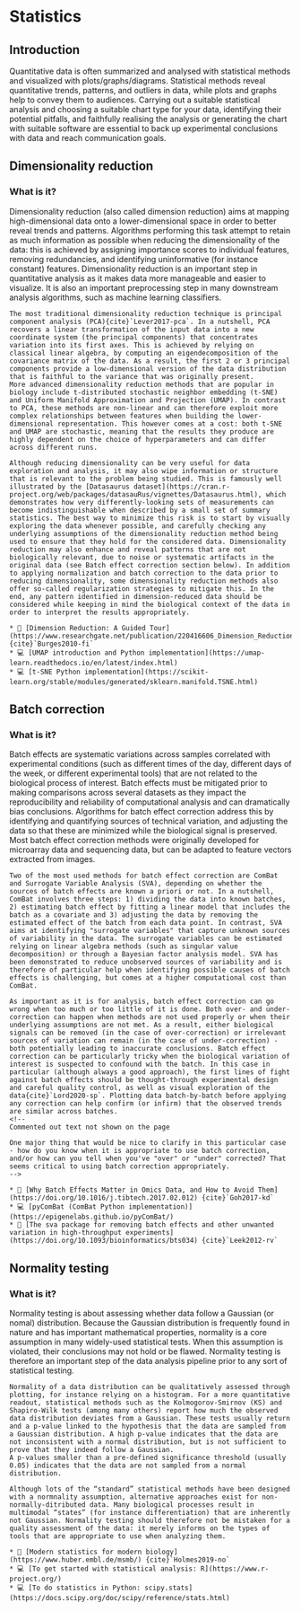 # Statistics

## Introduction

Quantitative data is often summarized and analysed with statistical methods and visualized with plots/graphs/diagrams. Statistical methods reveal quantitative trends, patterns, and outliers in data, while plots and graphs help to convey them to audiences. Carrying out a suitable statistical analysis and choosing a suitable chart type for your data, identifying their potential pitfalls, and faithfully realising the analysis or generating the chart with suitable software are essential to back up experimental conclusions with data and reach communication goals. 

## Dimensionality reduction

### What is it?
Dimensionality reduction (also called dimension reduction) aims at mapping high-dimensional data onto a lower-dimensional space in order to better reveal trends and patterns. Algorithms performing this task attempt to retain as much information as possible when reducing the dimensionality of the data: this is achieved by assigning importance scores to individual features, removing redundancies, and identifying uninformative (for instance constant) features. Dimensionality reduction is an important step in quantitative analysis as it makes data more manageable and easier to visualize. It is also an important preprocessing step in many downstream analysis algorithms, such as machine learning classifiers. 

```{dropdown} 📏 How do I do it?
The most traditional dimensionality reduction technique is principal component analysis (PCA){cite}`Lever2017-pca`. In a nutshell, PCA recovers a linear transformation of the input data into a new coordinate system (the principal components) that concentrates variation into its first axes. This is achieved by relying on classical linear algebra, by computing an eigendecomposition of the covariance matrix of the data. As a result, the first 2 or 3 principal components provide a low-dimensional version of the data distribution that is faithful to the variance that was originally present.
More advanced dimensionality reduction methods that are popular in biology include t-distributed stochastic neighbor embedding (t-SNE) and Uniform Manifold Approximation and Projection (UMAP). In contrast to PCA, these methods are non-linear and can therefore exploit more complex relationships between features when building the lower-dimensional representation. This however comes at a cost: both t-SNE and UMAP are stochastic, meaning that the results they produce are highly dependent on the choice of hyperparameters and can differ across different runs. 
```

```{dropdown} <span style="color: red">⚠️</span> Where can things go wrong?
Although reducing dimensionality can be very useful for data exploration and analysis, it may also wipe information or structure that is relevant to the problem being studied. This is famously well illustrated by the [Datasaurus dataset](https://cran.r-project.org/web/packages/datasauRus/vignettes/Datasaurus.html), which demonstrates how very differently-looking sets of measurements can become indistinguishable when described by a small set of summary statistics. The best way to minimize this risk is to start by visually exploring the data whenever possible, and carefully checking any underlying assumptions of the dimensionality reduction method being used to ensure that they hold for the considered data. Dimensionality reduction may also enhance and reveal patterns that are not biologically relevant, due to noise or systematic artifacts in the original data (see Batch effect correction section below). In addition to applying normalization and batch correction to the data prior to reducing dimensionality, some dimensionality reduction methods also offer so-called regularization strategies to mitigate this. In the end, any pattern identified in dimension-reduced data should be considered while keeping in mind the biological context of the data in order to interpret the results appropriately. 
```
<!-- 
Commented out text not shown on the page

 -->

```{dropdown} 📚🤷‍♀️ Where can I learn more?
* 📖 [Dimension Reduction: A Guided Tour](https://www.researchgate.net/publication/220416606_Dimension_Reduction_A_Guided_Tour) {cite}`Burges2010-fi`
* 💻 [UMAP introduction and Python implementation](https://umap-learn.readthedocs.io/en/latest/index.html) 
* 💻 [t-SNE Python implementation](https://scikit-learn.org/stable/modules/generated/sklearn.manifold.TSNE.html)

```

## Batch correction

### What is it?
Batch effects are systematic variations across samples correlated with experimental conditions (such as different times of the day, different days of the week, or different experimental tools) that are not related to the biological process of interest. Batch effects must be mitigated prior to making comparisons across several datasets as they impact the reproducibility and reliability of computational analysis and can dramatically bias conclusions. Algorithms for batch effect correction address this by identifying and quantifying sources of technical variation, and adjusting the data so that these are minimized while the biological signal is preserved. Most batch effect correction methods were originally developed for microarray data and sequencing data, but can be adapted to feature vectors extracted from images.

```{dropdown} 📏 How do I do it?
Two of the most used methods for batch effect correction are ComBat and Surrogate Variable Analysis (SVA), depending on whether the sources of batch effects are known a priori or not. In a nutshell, ComBat involves three steps: 1) dividing the data into known batches, 2) estimating batch effect by fitting a linear model that includes the batch as a covariate and 3) adjusting the data by removing the estimated effect of the batch from each data point. In contrast, SVA aims at identifying "surrogate variables" that capture unknown sources of variability in the data. The surrogate variables can be estimated relying on linear algebra methods (such as singular value decomposition) or through a Bayesian factor analysis model. SVA has been demonstrated to reduce unobserved sources of variability and is therefore of particular help when identifying possible causes of batch effects is challenging, but comes at a higher computational cost than ComBat.
```
```{dropdown} <span style="color: red">⚠️</span> Where can things go wrong?
As important as it is for analysis, batch effect correction can go wrong when too much or too little of it is done. Both over- and under-correction can happen when methods are not used properly or when their underlying assumptions are not met. As a result, either biological signals can be removed (in the case of over-correction) or irrelevant sources of variation can remain (in the case of under-correction) - both potentially leading to inaccurate conclusions. Batch effect correction can be particularly tricky when the biological variation of interest is suspected to confound with the batch. In this case in particular (although always a good approach), the first lines of fight against batch effects should be thought-through experimental design and careful quality control, as well as visual exploration of the data{cite}`Lord2020-sp`. Plotting data batch-by-batch before applying any correction can help confirm (or infirm) that the observed trends are similar across batches.
<!--
Commented out text not shown on the page

One major thing that would be nice to clarify in this particular case - how do you know when it is appropriate to use batch correction, and/or how can you tell when you've "over" or "under" corrected? That seems critical to using batch correction appropriately.
-->
```
```{dropdown} 📚🤷‍♀️ Where can I learn more?
* 📄 [Why Batch Effects Matter in Omics Data, and How to Avoid Them](https://doi.org/10.1016/j.tibtech.2017.02.012) {cite}`Goh2017-kd`
* 💻 [pyComBat (ComBat Python implementation)](https://epigenelabs.github.io/pyComBat/)
* 📄 [The sva package for removing batch effects and other unwanted variation in high-throughput experiments](https://doi.org/10.1093/bioinformatics/bts034) {cite}`Leek2012-rv`

```

## Normality testing

### What is it?
Normality testing is about assessing whether data follow a Gaussian (or nomal) distribution. Because the Gaussian distribution is frequently found in nature and has important mathematical properties, normality is a core assumption in many widely-used statistical tests. When this assumption is violated, their conclusions may not hold or be flawed. Normality testing is therefore an important step of the data analysis pipeline prior to any sort of statistical testing. 

```{dropdown} 📏 How do I do it?
Normality of a data distribution can be qualitatively assessed through plotting, for instance relying on a histogram. For a more quantitative readout, statistical methods such as the Kolmogorov-Smirnov (KS) and Shapiro-Wilk tests (among many others) report how much the observed data distribution deviates from a Gaussian. These tests usually return and a p-value linked to the hypothesis that the data are sampled from a Gaussian distribution. A high p-value indicates that the data are not inconsistent with a normal distribution, but is not sufficient to prove that they indeed follow a Gaussian.
A p-values smaller than a pre-defined significance threshold (usually 0.05) indicates that the data are not sampled from a normal distribution.
```
```{dropdown} <span style="color: red">⚠️</span> Where can things go wrong?
Although lots of the “standard” statistical methods have been designed with a normnality assumption, alternative approaches exist for non-normally-ditributed data. Many biological processes result in multimodal “states” (for instance differentiation) that are inherently not Gaussian. Normality testing should therefore not be mistaken for a quality assessment of the data: it merely informs on the types of tools that are appropriate to use when analyzing them.
```
```{dropdown} 📚🤷‍♀️ Where can I learn more?
* 📖 [Modern statistics for modern biology](https://www.huber.embl.de/msmb/) {cite}`Holmes2019-no`
* 💻 [To get started with statistical analysis: R](https://www.r-project.org/)
* 💻 [To do statistics in Python: scipy.stats](https://docs.scipy.org/doc/scipy/reference/stats.html)

```
<!-- 
Commented out text not shown on the page

 -->
